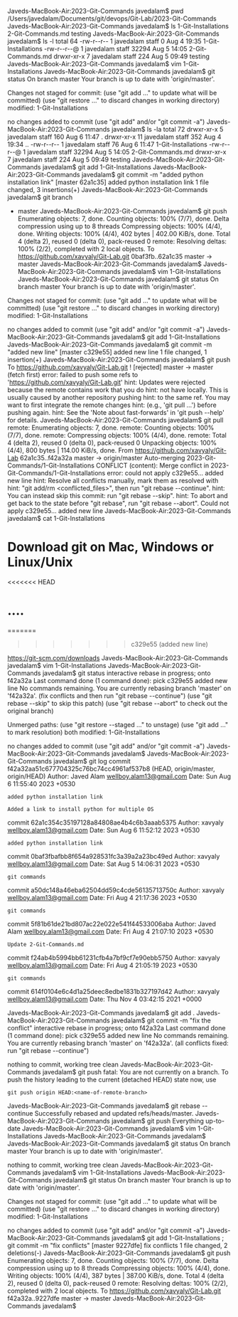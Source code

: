 Javeds-MacBook-Air:2023-Git-Commands javedalam$ pwd
/Users/javedalam/Documents/git/devops/Git-Lab/2023-Git-Commands
Javeds-MacBook-Air:2023-Git-Commands javedalam$ ls
1-Git-Installations	2-Git-Commands.md	testing
Javeds-MacBook-Air:2023-Git-Commands javedalam$ ls -l
total 64
-rw-r--r--  1 javedalam  staff      0 Aug  4 19:35 1-Git-Installations
-rw-r--r--@ 1 javedalam  staff  32294 Aug  5 14:05 2-Git-Commands.md
drwxr-xr-x  7 javedalam  staff    224 Aug  5 09:49 testing
Javeds-MacBook-Air:2023-Git-Commands javedalam$ vim 1-Git-Installations 
Javeds-MacBook-Air:2023-Git-Commands javedalam$ git status
On branch master
Your branch is up to date with 'origin/master'.

Changes not staged for commit:
  (use "git add <file>..." to update what will be committed)
  (use "git restore <file>..." to discard changes in working directory)
	modified:   1-Git-Installations

no changes added to commit (use "git add" and/or "git commit -a")
Javeds-MacBook-Air:2023-Git-Commands javedalam$ ls -la
total 72
drwxr-xr-x   5 javedalam  staff    160 Aug  6 11:47 .
drwxr-xr-x  11 javedalam  staff    352 Aug  4 19:34 ..
-rw-r--r--   1 javedalam  staff     76 Aug  6 11:47 1-Git-Installations
-rw-r--r--@  1 javedalam  staff  32294 Aug  5 14:05 2-Git-Commands.md
drwxr-xr-x   7 javedalam  staff    224 Aug  5 09:49 testing
Javeds-MacBook-Air:2023-Git-Commands javedalam$ git add 1-Git-Installations 
Javeds-MacBook-Air:2023-Git-Commands javedalam$ git commit -m "added python installation link"
[master 62a1c35] added python installation link
 1 file changed, 3 insertions(+)
Javeds-MacBook-Air:2023-Git-Commands javedalam$ git branch 
* master
Javeds-MacBook-Air:2023-Git-Commands javedalam$ git push 
Enumerating objects: 7, done.
Counting objects: 100% (7/7), done.
Delta compression using up to 8 threads
Compressing objects: 100% (4/4), done.
Writing objects: 100% (4/4), 402 bytes | 402.00 KiB/s, done.
Total 4 (delta 2), reused 0 (delta 0), pack-reused 0
remote: Resolving deltas: 100% (2/2), completed with 2 local objects.
To https://github.com/xavyaly/Git-Lab.git
   0baf3fb..62a1c35  master -> master
Javeds-MacBook-Air:2023-Git-Commands javedalam$ 
Javeds-MacBook-Air:2023-Git-Commands javedalam$ vim 1-Git-Installations 
Javeds-MacBook-Air:2023-Git-Commands javedalam$ git status
On branch master
Your branch is up to date with 'origin/master'.

Changes not staged for commit:
  (use "git add <file>..." to update what will be committed)
  (use "git restore <file>..." to discard changes in working directory)
	modified:   1-Git-Installations

no changes added to commit (use "git add" and/or "git commit -a")
Javeds-MacBook-Air:2023-Git-Commands javedalam$ git add 1-Git-Installations 
Javeds-MacBook-Air:2023-Git-Commands javedalam$ git commit -m "added new line"
[master c329e55] added new line
 1 file changed, 1 insertion(+)
Javeds-MacBook-Air:2023-Git-Commands javedalam$ git push 
To https://github.com/xavyaly/Git-Lab.git
 ! [rejected]        master -> master (fetch first)
error: failed to push some refs to 'https://github.com/xavyaly/Git-Lab.git'
hint: Updates were rejected because the remote contains work that you do
hint: not have locally. This is usually caused by another repository pushing
hint: to the same ref. You may want to first integrate the remote changes
hint: (e.g., 'git pull ...') before pushing again.
hint: See the 'Note about fast-forwards' in 'git push --help' for details.
Javeds-MacBook-Air:2023-Git-Commands javedalam$ git pull
remote: Enumerating objects: 7, done.
remote: Counting objects: 100% (7/7), done.
remote: Compressing objects: 100% (4/4), done.
remote: Total 4 (delta 2), reused 0 (delta 0), pack-reused 0
Unpacking objects: 100% (4/4), 800 bytes | 114.00 KiB/s, done.
From https://github.com/xavyaly/Git-Lab
   62a1c35..f42a32a  master     -> origin/master
Auto-merging 2023-Git-Commands/1-Git-Installations
CONFLICT (content): Merge conflict in 2023-Git-Commands/1-Git-Installations
error: could not apply c329e55... added new line
hint: Resolve all conflicts manually, mark them as resolved with
hint: "git add/rm <conflicted_files>", then run "git rebase --continue".
hint: You can instead skip this commit: run "git rebase --skip".
hint: To abort and get back to the state before "git rebase", run "git rebase --abort".
Could not apply c329e55... added new line
Javeds-MacBook-Air:2023-Git-Commands javedalam$ cat 1-Git-Installations 
# Download git on Mac, Windows or Linux/Unix

<<<<<<< HEAD
# ....
=======
>>>>>>> c329e55 (added new line)

https://git-scm.com/downloads
Javeds-MacBook-Air:2023-Git-Commands javedalam$ vim 1-Git-Installations 
Javeds-MacBook-Air:2023-Git-Commands javedalam$ git status
interactive rebase in progress; onto f42a32a
Last command done (1 command done):
   pick c329e55 added new line
No commands remaining.
You are currently rebasing branch 'master' on 'f42a32a'.
  (fix conflicts and then run "git rebase --continue")
  (use "git rebase --skip" to skip this patch)
  (use "git rebase --abort" to check out the original branch)

Unmerged paths:
  (use "git restore --staged <file>..." to unstage)
  (use "git add <file>..." to mark resolution)
	both modified:   1-Git-Installations

no changes added to commit (use "git add" and/or "git commit -a")
Javeds-MacBook-Air:2023-Git-Commands javedalam$ 
Javeds-MacBook-Air:2023-Git-Commands javedalam$ git log
commit f42a32aa51c677704325c76bc74cc4961af537b8 (HEAD, origin/master, origin/HEAD)
Author: Javed Alam <wellboy.alam13@gmail.com>
Date:   Sun Aug 6 11:55:40 2023 +0530

    added python installation link
    
    Added a link to install python for multiple OS

commit 62a1c354c35197128a84808ae4b4c6b3aaab5375
Author: xavyaly <wellboy.alam13@gmail.com>
Date:   Sun Aug 6 11:52:12 2023 +0530

    added python installation link

commit 0baf3fbafbb8f654a928531fc3a39a2a23bc49ed
Author: xavyaly <wellboy.alam13@gmail.com>
Date:   Sat Aug 5 14:06:31 2023 +0530

    git commands

commit a50dc148a46eba62504dd59c4cde56135713750c
Author: xavyaly <wellboy.alam13@gmail.com>
Date:   Fri Aug 4 21:17:36 2023 +0530

    git commands

commit 5f81b61de21bd807ac22e022e541f44533006aba
Author: Javed Alam <wellboy.alam13@gmail.com>
Date:   Fri Aug 4 21:07:10 2023 +0530

    Update 2-Git-Commands.md

commit f24ab4b5994bb61231cfb4a7bf9cf7e90ebb5750
Author: xavyaly <wellboy.alam13@gmail.com>
Date:   Fri Aug 4 21:05:19 2023 +0530

    git commands

commit 614f0104e6c4d1a25deec8edbe1831b327197d42
Author: xavyaly <wellboy.alam13@gmail.com>
Date:   Thu Nov 4 03:42:15 2021 +0000

Javeds-MacBook-Air:2023-Git-Commands javedalam$ git add .
Javeds-MacBook-Air:2023-Git-Commands javedalam$ git commit -m "fix the conflict"
interactive rebase in progress; onto f42a32a
Last command done (1 command done):
   pick c329e55 added new line
No commands remaining.
You are currently rebasing branch 'master' on 'f42a32a'.
  (all conflicts fixed: run "git rebase --continue")

nothing to commit, working tree clean
Javeds-MacBook-Air:2023-Git-Commands javedalam$ git push
fatal: You are not currently on a branch.
To push the history leading to the current (detached HEAD)
state now, use

    git push origin HEAD:<name-of-remote-branch>

Javeds-MacBook-Air:2023-Git-Commands javedalam$ git rebase --continue
Successfully rebased and updated refs/heads/master.
Javeds-MacBook-Air:2023-Git-Commands javedalam$ git push
Everything up-to-date
Javeds-MacBook-Air:2023-Git-Commands javedalam$ vim 1-Git-Installations 
Javeds-MacBook-Air:2023-Git-Commands javedalam$ 
Javeds-MacBook-Air:2023-Git-Commands javedalam$ git status
On branch master
Your branch is up to date with 'origin/master'.

nothing to commit, working tree clean
Javeds-MacBook-Air:2023-Git-Commands javedalam$ vim 1-Git-Installations 
Javeds-MacBook-Air:2023-Git-Commands javedalam$ git status
On branch master
Your branch is up to date with 'origin/master'.

Changes not staged for commit:
  (use "git add <file>..." to update what will be committed)
  (use "git restore <file>..." to discard changes in working directory)
	modified:   1-Git-Installations

no changes added to commit (use "git add" and/or "git commit -a")
Javeds-MacBook-Air:2023-Git-Commands javedalam$ git add 1-Git-Installations ; git commit -m "fix conflicts"
[master 9227dfe] fix conflicts
 1 file changed, 2 deletions(-)
Javeds-MacBook-Air:2023-Git-Commands javedalam$ git push
Enumerating objects: 7, done.
Counting objects: 100% (7/7), done.
Delta compression using up to 8 threads
Compressing objects: 100% (4/4), done.
Writing objects: 100% (4/4), 387 bytes | 387.00 KiB/s, done.
Total 4 (delta 2), reused 0 (delta 0), pack-reused 0
remote: Resolving deltas: 100% (2/2), completed with 2 local objects.
To https://github.com/xavyaly/Git-Lab.git
   f42a32a..9227dfe  master -> master
Javeds-MacBook-Air:2023-Git-Commands javedalam$ 
